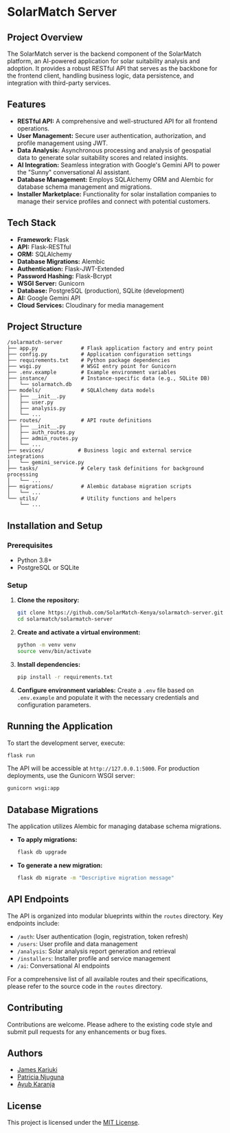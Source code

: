 # SolarMatch Server

## Project Overview

The SolarMatch server is the backend component of the SolarMatch platform, an AI-powered application for solar suitability analysis and adoption. It provides a robust RESTful API that serves as the backbone for the frontend client, handling business logic, data persistence, and integration with third-party services.

## Features

- **RESTful API:** A comprehensive and well-structured API for all frontend operations.
- **User Management:** Secure user authentication, authorization, and profile management using JWT.
- **Data Analysis:** Asynchronous processing and analysis of geospatial data to generate solar suitability scores and related insights.
- **AI Integration:** Seamless integration with Google's Gemini API to power the "Sunny" conversational AI assistant.
- **Database Management:** Employs SQLAlchemy ORM and Alembic for database schema management and migrations.
- **Installer Marketplace:** Functionality for solar installation companies to manage their service profiles and connect with potential customers.

## Tech Stack

- **Framework:** Flask
- **API:** Flask-RESTful
- **ORM:** SQLAlchemy
- **Database Migrations:** Alembic
- **Authentication:** Flask-JWT-Extended
- **Password Hashing:** Flask-Bcrypt
- **WSGI Server:** Gunicorn
- **Database:** PostgreSQL (production), SQLite (development)
- **AI:** Google Gemini API
- **Cloud Services:** Cloudinary for media management

## Project Structure

```
/solarmatch-server
├── app.py              # Flask application factory and entry point
├── config.py           # Application configuration settings
├── requirements.txt    # Python package dependencies
├── wsgi.py             # WSGI entry point for Gunicorn
├── .env.example        # Example environment variables
├── instance/           # Instance-specific data (e.g., SQLite DB)
│   └── solarmatch.db
├── models/             # SQLAlchemy data models
│   ├── __init__.py
│   ├── user.py
│   ├── analysis.py
│   └── ...
├── routes/             # API route definitions
│   ├── __init__.py
│   ├── auth_routes.py
│   ├── admin_routes.py
│   └── ...
├── sevices/           # Business logic and external service integrations
│   └── gemini_service.py
├── tasks/              # Celery task definitions for background processing
│   └── ...
├── migrations/         # Alembic database migration scripts
│   └── ...
└── utils/              # Utility functions and helpers
    └── ...
```

## Installation and Setup

### Prerequisites

- Python 3.8+
- PostgreSQL or SQLite

### Setup

1.  **Clone the repository:**
    ```bash
    git clone https://github.com/SolarMatch-Kenya/solarmatch-server.git
    cd solarmatch/solarmatch-server
    ```

2.  **Create and activate a virtual environment:**
    ```bash
    python -m venv venv
    source venv/bin/activate
    ```

3.  **Install dependencies:**
    ```bash
    pip install -r requirements.txt
    ```

4.  **Configure environment variables:**
    Create a `.env` file based on `.env.example` and populate it with the necessary credentials and configuration parameters.

## Running the Application

To start the development server, execute:

```bash
flask run
```

The API will be accessible at `http://127.0.0.1:5000`. For production deployments, use the Gunicorn WSGI server:

```bash
gunicorn wsgi:app
```

## Database Migrations

The application utilizes Alembic for managing database schema migrations.

-   **To apply migrations:**
    ```bash
    flask db upgrade
    ```

-   **To generate a new migration:**
    ```bash
    flask db migrate -m "Descriptive migration message"
    ```

## API Endpoints

The API is organized into modular blueprints within the `routes` directory. Key endpoints include:

-   `/auth`: User authentication (login, registration, token refresh)
-   `/users`: User profile and data management
-   `/analysis`: Solar analysis report generation and retrieval
-   `/installers`: Installer profile and service management
-   `/ai`: Conversational AI endpoints

For a comprehensive list of all available routes and their specifications, please refer to the source code in the `routes` directory.

## Contributing

Contributions are welcome. Please adhere to the existing code style and submit pull requests for any enhancements or bug fixes.
## Authors

- [James Kariuki](https://github.com/chiznox6)
- [Patricia Njuguna](https://github.com/Ms-Njuguna)
- [Ayub Karanja](https://github.com/AyubFoks)

## License

This project is licensed under the [MIT License](https://mit-license.org/).
